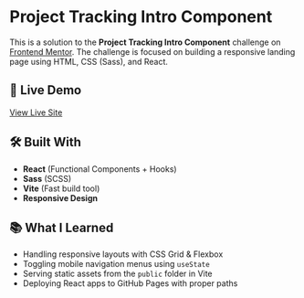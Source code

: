 # Project Tracking Intro Component

This is a solution to the **Project Tracking Intro Component** challenge on [Frontend Mentor](https://www.frontendmentor.io/). The challenge is focused on building a responsive landing page using HTML, CSS (Sass), and React.

## 🚀 Live Demo

[View Live Site](https://Mohammad-Irfan-Noorzada.github.io/project-tracking-intro-component)

## 🛠️ Built With

- **React** (Functional Components + Hooks)
- **Sass** (SCSS)
- **Vite** (Fast build tool)
- **Responsive Design**

## 📚 What I Learned

- Handling responsive layouts with CSS Grid & Flexbox
- Toggling mobile navigation menus using `useState`
- Serving static assets from the `public` folder in Vite
- Deploying React apps to GitHub Pages with proper paths
